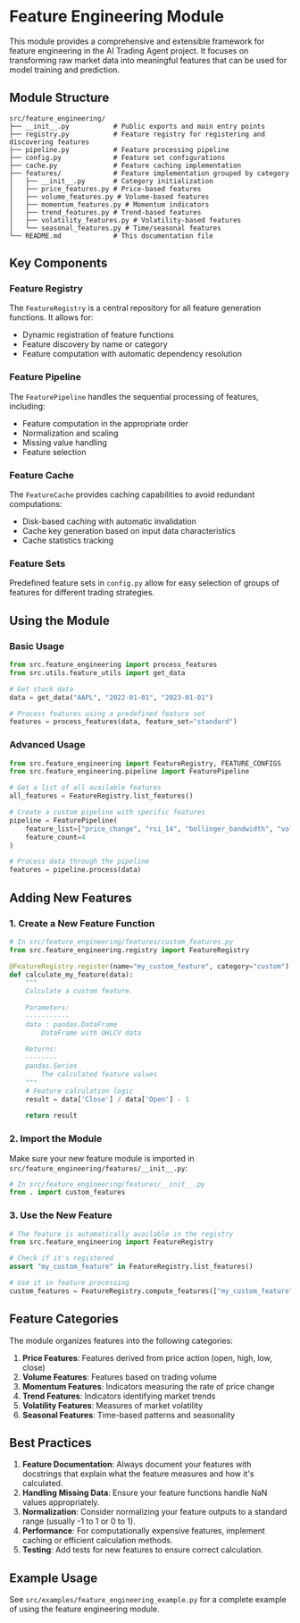 # Feature Engineering Module

This module provides a comprehensive and extensible framework for feature engineering in the AI Trading Agent project. It focuses on transforming raw market data into meaningful features that can be used for model training and prediction.

## Module Structure

```
src/feature_engineering/
├── __init__.py           # Public exports and main entry points
├── registry.py           # Feature registry for registering and discovering features
├── pipeline.py           # Feature processing pipeline
├── config.py             # Feature set configurations
├── cache.py              # Feature caching implementation
├── features/             # Feature implementation grouped by category
│   ├── __init__.py       # Category initialization
│   ├── price_features.py # Price-based features
│   ├── volume_features.py # Volume-based features
│   ├── momentum_features.py # Momentum indicators
│   ├── trend_features.py # Trend-based features
│   ├── volatility_features.py # Volatility-based features
│   └── seasonal_features.py # Time/seasonal features
└── README.md             # This documentation file
```

## Key Components

### Feature Registry

The `FeatureRegistry` is a central repository for all feature generation functions. It allows for:
- Dynamic registration of feature functions
- Feature discovery by name or category
- Feature computation with automatic dependency resolution

### Feature Pipeline

The `FeaturePipeline` handles the sequential processing of features, including:
- Feature computation in the appropriate order
- Normalization and scaling
- Missing value handling
- Feature selection

### Feature Cache

The `FeatureCache` provides caching capabilities to avoid redundant computations:
- Disk-based caching with automatic invalidation
- Cache key generation based on input data characteristics
- Cache statistics tracking

### Feature Sets

Predefined feature sets in `config.py` allow for easy selection of groups of features for different trading strategies.

## Using the Module

### Basic Usage

```python
from src.feature_engineering import process_features
from src.utils.feature_utils import get_data

# Get stock data
data = get_data("AAPL", "2022-01-01", "2023-01-01")

# Process features using a predefined feature set
features = process_features(data, feature_set="standard")
```

### Advanced Usage

```python
from src.feature_engineering import FeatureRegistry, FEATURE_CONFIGS
from src.feature_engineering.pipeline import FeaturePipeline

# Get a list of all available features
all_features = FeatureRegistry.list_features()

# Create a custom pipeline with specific features
pipeline = FeaturePipeline(
    feature_list=["price_change", "rsi_14", "bollinger_bandwidth", "volume_sma_ratio"],
    feature_count=4
)

# Process data through the pipeline
features = pipeline.process(data)
```

## Adding New Features

### 1. Create a New Feature Function

```python
# In src/feature_engineering/features/custom_features.py
from src.feature_engineering.registry import FeatureRegistry

@FeatureRegistry.register(name="my_custom_feature", category="custom")
def calculate_my_feature(data):
    """
    Calculate a custom feature.
    
    Parameters:
    -----------
    data : pandas.DataFrame
        DataFrame with OHLCV data
        
    Returns:
    --------
    pandas.Series
        The calculated feature values
    """
    # Feature calculation logic
    result = data['Close'] / data['Open'] - 1
    
    return result
```

### 2. Import the Module

Make sure your new feature module is imported in `src/feature_engineering/features/__init__.py`:

```python
# In src/feature_engineering/features/__init__.py
from . import custom_features
```

### 3. Use the New Feature

```python
# The feature is automatically available in the registry
from src.feature_engineering import FeatureRegistry

# Check if it's registered
assert "my_custom_feature" in FeatureRegistry.list_features()

# Use it in feature processing
custom_features = FeatureRegistry.compute_features(["my_custom_feature"], data)
```

## Feature Categories

The module organizes features into the following categories:

1. **Price Features**: Features derived from price action (open, high, low, close)
2. **Volume Features**: Features based on trading volume
3. **Momentum Features**: Indicators measuring the rate of price change
4. **Trend Features**: Indicators identifying market trends
5. **Volatility Features**: Measures of market volatility
6. **Seasonal Features**: Time-based patterns and seasonality

## Best Practices

1. **Feature Documentation**: Always document your features with docstrings that explain what the feature measures and how it's calculated.
2. **Handling Missing Data**: Ensure your feature functions handle NaN values appropriately.
3. **Normalization**: Consider normalizing your feature outputs to a standard range (usually -1 to 1 or 0 to 1).
4. **Performance**: For computationally expensive features, implement caching or efficient calculation methods.
5. **Testing**: Add tests for new features to ensure correct calculation.

## Example Usage

See `src/examples/feature_engineering_example.py` for a complete example of using the feature engineering module. 